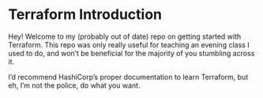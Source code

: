 # Terraform Introduction
Hey! Welcome to my (probably out of date) repo on getting started with Terraform. This repo was only really useful for teaching an evening class I used to do, and won’t be beneficial for the majority of you stumbling across it.

I’d recommend HashiCorp’s proper documentation to learn Terraform, but eh, I’m not the police, do what you want.